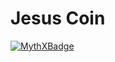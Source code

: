 # Jesus Coin

[![MythXBadge](https://badgen.net/https/api.mythx.io/v1/projects/37e5e223-ebfa-4dec-9c52-33467f6f969b/badge/data?cache=300&icon=https://raw.githubusercontent.com/ConsenSys/mythx-github-badge/main/logo_white.svg)](https://docs.mythx.io/dashboard/github-badges)
